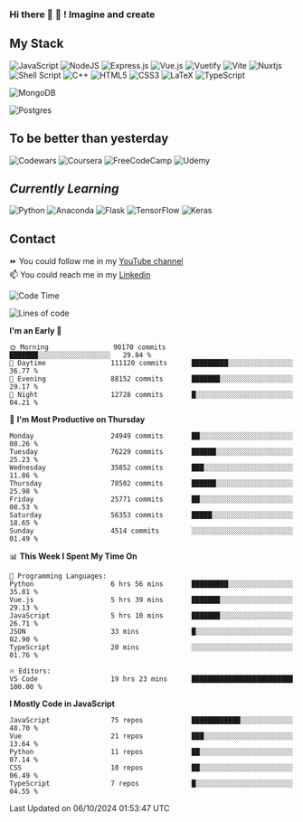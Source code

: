 ### Hi there 👋 🤖 ! Imagine and create

## My Stack
![JavaScript](https://img.shields.io/badge/javascript-%23323330.svg?style=for-the-badge&logo=javascript&logoColor=%23F7DF1E) ![NodeJS](https://img.shields.io/badge/node.js-6DA55F?style=for-the-badge&logo=node.js&logoColor=white) <img alt="Express.js" src="https://img.shields.io/badge/express.js%20-%23404d59.svg?&style=for-the-badge"/> ![Vue.js](https://img.shields.io/badge/vuejs-%2335495e.svg?style=for-the-badge&logo=vuedotjs&logoColor=%234FC08D) ![Vuetify](https://img.shields.io/badge/Vuetify-1867C0?style=for-the-badge&logo=vuetify&logoColor=AEDDFF) ![Vite](https://img.shields.io/badge/vite-%23646CFF.svg?style=for-the-badge&logo=vite&logoColor=white) ![Nuxtjs](https://img.shields.io/badge/Nuxt-002E3B?style=for-the-badge&logo=nuxtdotjs&logoColor=#00DC82) ![Shell Script](https://img.shields.io/badge/shell_script-%23121011.svg?style=for-the-badge&logo=gnu-bash&logoColor=white) ![C++](https://img.shields.io/badge/c++-%2300599C.svg?style=for-the-badge&logo=c%2B%2B&logoColor=white) ![HTML5](https://img.shields.io/badge/html5-%23E34F26.svg?style=for-the-badge&logo=html5&logoColor=white) ![CSS3](https://img.shields.io/badge/css3-%231572B6.svg?style=for-the-badge&logo=css3&logoColor=white) ![LaTeX](https://img.shields.io/badge/latex-%23008080.svg?style=for-the-badge&logo=latex&logoColor=white) ![TypeScript](https://img.shields.io/badge/typescript-%23007ACC.svg?style=for-the-badge&logo=typescript&logoColor=white)
<div>
  <img alt="MongoDB" src ="https://img.shields.io/badge/MongoDB-%234ea94b.svg?&style=for-the-badge&logo=mongodb&logoColor=white"/>
  
  ![Postgres](https://img.shields.io/badge/postgres-%23316192.svg?style=for-the-badge&logo=postgresql&logoColor=white)
</div>

## To be better than yesterday
![Codewars](https://img.shields.io/badge/Codewars-B1361E?style=for-the-badge&logo=codewars&logoColor=grey)
  ![Coursera](https://img.shields.io/badge/Coursera-%230056D2.svg?style=for-the-badge&logo=Coursera&logoColor=white)
  ![FreeCodeCamp](https://img.shields.io/badge/Freecodecamp-%23123.svg?&style=for-the-badge&logo=freecodecamp&logoColor=green)
  ![Udemy](https://img.shields.io/badge/Udemy-A435F0?style=for-the-badge&logo=Udemy&logoColor=white)

## *Currently Learning*
![Python](https://img.shields.io/badge/python-3670A0?style=for-the-badge&logo=python&logoColor=ffdd54) ![Anaconda](https://img.shields.io/badge/Anaconda-%2344A833.svg?style=for-the-badge&logo=anaconda&logoColor=white) 
![Flask](https://img.shields.io/badge/flask-%23000.svg?style=for-the-badge&logo=flask&logoColor=white) ![TensorFlow](https://img.shields.io/badge/TensorFlow-%23FF6F00.svg?style=for-the-badge&logo=TensorFlow&logoColor=white) ![Keras](https://img.shields.io/badge/Keras-%23D00000.svg?style=for-the-badge&logo=Keras&logoColor=white)

## Contact
⏩ You could follow me in my <a href="https://www.youtube.com/c/ViktorJimenezF" target="blank">YouTube channel</a>   <br>
📫 You could reach me in my <a href="https://www.linkedin.com/in/victorjuanjimenez/" target="blank">Linkedin</a>  

<!--START_SECTION:waka-->
![Code Time](http://img.shields.io/badge/Code%20Time-2%2C752%20hrs%203%20mins-blue)

![Lines of code](https://img.shields.io/badge/From%20Hello%20World%20I%27ve%20Written-432.0%20million%20lines%20of%20code-blue)

**I'm an Early 🐤** 

```text
🌞 Morning                90170 commits       ███████░░░░░░░░░░░░░░░░░░   29.84 % 
🌆 Daytime                111120 commits      █████████░░░░░░░░░░░░░░░░   36.77 % 
🌃 Evening                88152 commits       ███████░░░░░░░░░░░░░░░░░░   29.17 % 
🌙 Night                  12728 commits       █░░░░░░░░░░░░░░░░░░░░░░░░   04.21 % 
```
📅 **I'm Most Productive on Thursday** 

```text
Monday                   24949 commits       ██░░░░░░░░░░░░░░░░░░░░░░░   08.26 % 
Tuesday                  76229 commits       ██████░░░░░░░░░░░░░░░░░░░   25.23 % 
Wednesday                35852 commits       ███░░░░░░░░░░░░░░░░░░░░░░   11.86 % 
Thursday                 78502 commits       ██████░░░░░░░░░░░░░░░░░░░   25.98 % 
Friday                   25771 commits       ██░░░░░░░░░░░░░░░░░░░░░░░   08.53 % 
Saturday                 56353 commits       █████░░░░░░░░░░░░░░░░░░░░   18.65 % 
Sunday                   4514 commits        ░░░░░░░░░░░░░░░░░░░░░░░░░   01.49 % 
```


📊 **This Week I Spent My Time On** 

```text
💬 Programming Languages: 
Python                   6 hrs 56 mins       █████████░░░░░░░░░░░░░░░░   35.81 % 
Vue.js                   5 hrs 39 mins       ███████░░░░░░░░░░░░░░░░░░   29.13 % 
JavaScript               5 hrs 10 mins       ███████░░░░░░░░░░░░░░░░░░   26.71 % 
JSON                     33 mins             █░░░░░░░░░░░░░░░░░░░░░░░░   02.90 % 
TypeScript               20 mins             ░░░░░░░░░░░░░░░░░░░░░░░░░   01.76 % 

🔥 Editors: 
VS Code                  19 hrs 23 mins      █████████████████████████   100.00 % 
```

**I Mostly Code in JavaScript** 

```text
JavaScript               75 repos            ████████████░░░░░░░░░░░░░   48.70 % 
Vue                      21 repos            ███░░░░░░░░░░░░░░░░░░░░░░   13.64 % 
Python                   11 repos            ██░░░░░░░░░░░░░░░░░░░░░░░   07.14 % 
CSS                      10 repos            ██░░░░░░░░░░░░░░░░░░░░░░░   06.49 % 
TypeScript               7 repos             █░░░░░░░░░░░░░░░░░░░░░░░░   04.55 % 
```




 Last Updated on 06/10/2024 01:53:47 UTC
<!--END_SECTION:waka-->

<!--
**ViktorJJF/ViktorJJF** is a ✨ _special_ ✨ repository because its `README.md` (this file) appears on your GitHub profile.



Here are some ideas to get you started:

- 🔭 I’m currently working on ...
- 🌱 I’m currently learning ...
- 👯 I’m looking to collaborate on ...
- 🤔 I’m looking for help with ...
- 💬 Ask me about ...
- 📫 How to reach me: ...
- 😄 Pronouns: ...
- ⚡ Fun fact: ...
-->
